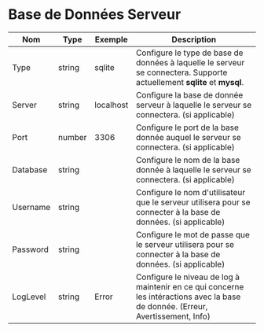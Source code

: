 # Base de Données Serveur

| Nom                          | Type    | Exemple     | Description |
|-------------------------------|---------|-------------|-------------|
| Type                          | string  | sqlite      | Configure le type de base de données à laquelle le serveur se connectera. Supporte actuellement **sqlite** et **mysql**.|
| Server                        | string  | localhost   | Configure la base de donnée serveur à laquelle le serveur se connectera. (si applicable) |
| Port                          | number  | 3306        | Configure le port de la base donnée auquel le serveur se connectera. (si applicable) |
| Database                      | string  |             | Configure le nom de la base donnée à laquelle le serveur se connectera. (si applicable) |
| Username                      | string  |             | Configure le nom d'utilisateur que le serveur utilisera pour se connecter à la base de données. (si applicable) |
| Password                      | string  |             | Configure le mot de passe que le serveur utilisera pour se connecter à la base de données. (si applicable) |
| LogLevel                      | string  | Error       | Configure le niveau de log à maintenir en ce qui concerne les intéractions avec la base de donnée. (Erreur, Avertissement, Info) |

